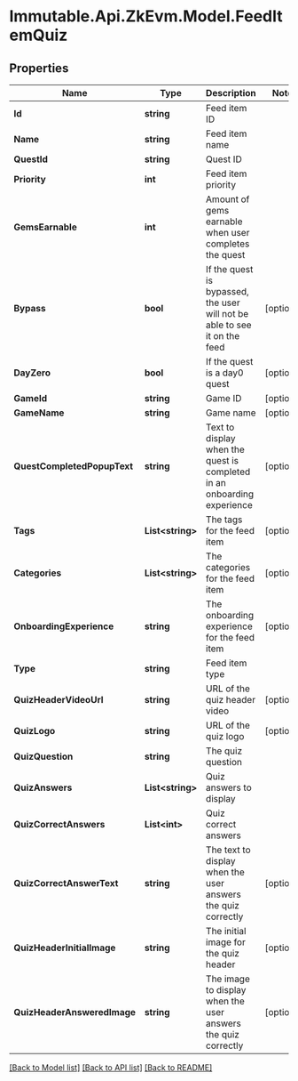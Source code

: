 # Immutable.Api.ZkEvm.Model.FeedItemQuiz

## Properties

Name | Type | Description | Notes
------------ | ------------- | ------------- | -------------
**Id** | **string** | Feed item ID | 
**Name** | **string** | Feed item name | 
**QuestId** | **string** | Quest ID | 
**Priority** | **int** | Feed item priority | 
**GemsEarnable** | **int** | Amount of gems earnable when user completes the quest | 
**Bypass** | **bool** | If the quest is bypassed, the user will not be able to see it on the feed | [optional] 
**DayZero** | **bool** | If the quest is a day0 quest | [optional] 
**GameId** | **string** | Game ID | [optional] 
**GameName** | **string** | Game name | [optional] 
**QuestCompletedPopupText** | **string** | Text to display when the quest is completed in an onboarding experience | [optional] 
**Tags** | **List&lt;string&gt;** | The tags for the feed item | [optional] 
**Categories** | **List&lt;string&gt;** | The categories for the feed item | [optional] 
**OnboardingExperience** | **string** | The onboarding experience for the feed item | [optional] 
**Type** | **string** | Feed item type | 
**QuizHeaderVideoUrl** | **string** | URL of the quiz header video | [optional] 
**QuizLogo** | **string** | URL of the quiz logo | [optional] 
**QuizQuestion** | **string** | The quiz question | 
**QuizAnswers** | **List&lt;string&gt;** | Quiz answers to display | 
**QuizCorrectAnswers** | **List&lt;int&gt;** | Quiz correct answers | 
**QuizCorrectAnswerText** | **string** | The text to display when the user answers the quiz correctly | [optional] 
**QuizHeaderInitialImage** | **string** | The initial image for the quiz header | [optional] 
**QuizHeaderAnsweredImage** | **string** | The image to display when the user answers the quiz correctly | [optional] 

[[Back to Model list]](../README.md#documentation-for-models) [[Back to API list]](../README.md#documentation-for-api-endpoints) [[Back to README]](../README.md)

